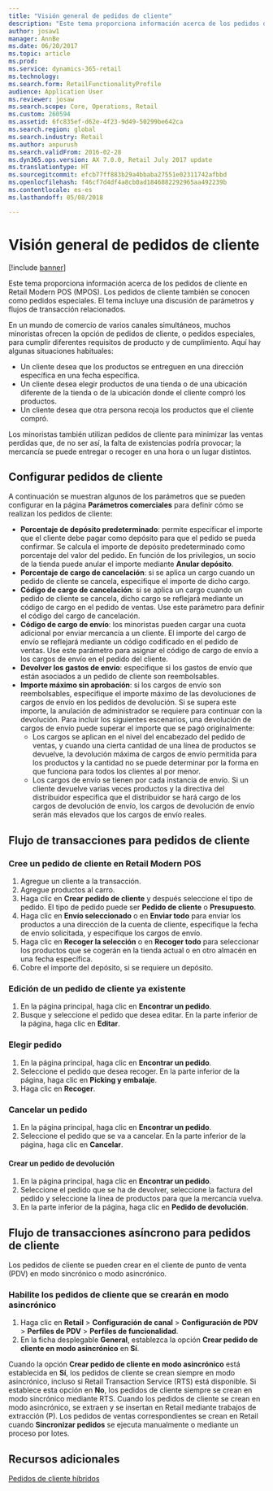 ```yaml
---
title: "Visión general de pedidos de cliente"
description: "Este tema proporciona información acerca de los pedidos de cliente en Retail Modern POS (MPOS). Los pedidos de cliente también se conocen como pedidos especiales. El tema incluye una discusión de parámetros y flujos de transacción relacionados."
author: josaw1
manager: AnnBe
ms.date: 06/20/2017
ms.topic: article
ms.prod: 
ms.service: dynamics-365-retail
ms.technology: 
ms.search.form: RetailFunctionalityProfile
audience: Application User
ms.reviewer: josaw
ms.search.scope: Core, Operations, Retail
ms.custom: 260594
ms.assetid: 6fc835ef-d62e-4f23-9d49-50299be642ca
ms.search.region: global
ms.search.industry: Retail
ms.author: anpurush
ms.search.validFrom: 2016-02-28
ms.dyn365.ops.version: AX 7.0.0, Retail July 2017 update
ms.translationtype: HT
ms.sourcegitcommit: efcb77ff883b29a4bbaba27551e02311742afbbd
ms.openlocfilehash: f46cf7d4df4a8cb0ad1846882292965aa492239b
ms.contentlocale: es-es
ms.lasthandoff: 05/08/2018

---
```


# <a name="customer-orders-overview"></a>Visión general de pedidos de cliente

[!include [banner](includes/banner.md)]

Este tema proporciona información acerca de los pedidos de cliente en Retail Modern POS (MPOS). Los pedidos de cliente también se conocen como pedidos especiales. El tema incluye una discusión de parámetros y flujos de transacción relacionados.

En un mundo de comercio de varios canales simultáneos, muchos minoristas ofrecen la opción de pedidos de cliente, o pedidos especiales, para cumplir diferentes requisitos de producto y de cumplimiento. Aquí hay algunas situaciones habituales:

-   Un cliente desea que los productos se entreguen en una dirección específica en una fecha específica.
-   Un cliente desea elegir productos de una tienda o de una ubicación diferente de la tienda o de la ubicación donde el cliente compró los productos.
-   Un cliente desea que otra persona recoja los productos que el cliente compró.

Los minoristas también utilizan pedidos de cliente para minimizar las ventas perdidas que, de no ser así, la falta de existencias podría provocar; la mercancía se puede entregar o recoger en una hora o un lugar distintos.

## <a name="set-up-customer-orders"></a>Configurar pedidos de cliente
A continuación se muestran algunos de los parámetros que se pueden configurar en la página **Parámetros comerciales** para definir cómo se realizan los pedidos de cliente:

-   **Porcentaje de depósito predeterminado**: permite especificar el importe que el cliente debe pagar como depósito para que el pedido se pueda confirmar. Se calcula el importe de depósito predeterminado como porcentaje del valor del pedido. En función de los privilegios, un socio de la tienda puede anular el importe mediante **Anular depósito**.
-   **Porcentaje de cargo de cancelación**: si se aplica un cargo cuando un pedido de cliente se cancela, especifique el importe de dicho cargo.
-   **Código de cargo de cancelación**: si se aplica un cargo cuando un pedido de cliente se cancela, dicho cargo se reflejará mediante un código de cargo en el pedido de ventas. Use este parámetro para definir el código del cargo de cancelación.
-   **Código de cargo de envío**: los minoristas pueden cargar una cuota adicional por enviar mercancía a un cliente. El importe del cargo de envío se reflejará mediante un código codificado en el pedido de ventas. Use este parámetro para asignar el código de cargo de envío a los cargos de envío en el pedido del cliente.
-   **Devolver los gastos de envío**: especifique si los gastos de envío que están asociados a un pedido de cliente son reembolsables.
-   **Importe máximo sin aprobación**: si los cargos de envío son reembolsables, especifique el importe máximo de las devoluciones de cargos de envío en los pedidos de devolución. Si se supera este importe, la anulación de administrador se requiere para continuar con la devolución. Para incluir los siguientes escenarios, una devolución de cargos de envío puede superar el importe que se pagó originalmente:
    -   Los cargos se aplican en el nivel del encabezado del pedido de ventas, y cuando una cierta cantidad de una línea de productos se devuelve, la devolución máxima de cargos de envío permitida para los productos y la cantidad no se puede determinar por la forma en que funciona para todos los clientes al por menor.
    -   Los cargos de envío se tienen por cada instancia de envío. Si un cliente devuelve varias veces productos y la directiva del distribuidor especifica que el distribuidor se hará cargo de los cargos de devolución de envío, los cargos de devolución de envío serán más elevados que los cargos de envío reales.

## <a name="transaction-flow-for-customer-orders"></a>Flujo de transacciones para pedidos de cliente
### <a name="create-a-customer-order-in-retail-modern-pos"></a>Cree un pedido de cliente en Retail Modern POS

1.  Agregue un cliente a la transacción.
2.  Agregue productos al carro.
3.  Haga clic en **Crear pedido de cliente** y después seleccione el tipo de pedido. El tipo de pedido puede ser **Pedido de cliente** o **Presupuesto**.
4.  Haga clic en **Envío seleccionado** o en **Enviar todo** para enviar los productos a una dirección de la cuenta de cliente, especifique la fecha de envío solicitada, y especifique los cargos de envío.
5.  Haga clic en **Recoger la selección** o en **Recoger todo** para seleccionar los productos que se cogerán en la tienda actual o en otro almacén en una fecha específica.
6.  Cobre el importe del depósito, si se requiere un depósito.

### <a name="edit-an-existing-customer-order"></a>Edición de un pedido de cliente ya existente

1.  En la página principal, haga clic en **Encontrar un pedido**.
2.  Busque y seleccione el pedido que desea editar. En la parte inferior de la página, haga clic en **Editar**.

### <a name="pick-up-an-order"></a>Elegir pedido

1.  En la página principal, haga clic en **Encontrar un pedido**.
2.  Seleccione el pedido que desea recoger. En la parte inferior de la página, haga clic en **Picking y embalaje**.
3.  Haga clic en **Recoger**.

### <a name="cancel-an-order"></a>Cancelar un pedido

1.  En la página principal, haga clic en **Encontrar un pedido**.
2.  Seleccione el pedido que se va a cancelar. En la parte inferior de la página, haga clic en **Cancelar**.

#### <a name="create-a-return-order"></a>Crear un pedido de devolución

1.  En la página principal, haga clic en **Encontrar un pedido**.
2.  Seleccione el pedido que se ha de devolver, seleccione la factura del pedido y seleccione la línea de productos para que la mercancía vuelva.
3.  En la parte inferior de la página, haga clic en **Pedido de devolución**.

## <a name="asynchronous-transaction-flow-for-customer-orders"></a>Flujo de transacciones asíncrono para pedidos de cliente
Los pedidos de cliente se pueden crear en el cliente de punto de venta (PDV) en modo sincrónico o modo asincrónico.

### <a name="enable-customer-orders-to-be-created-in-asynchronous-mode"></a>Habilite los pedidos de cliente que se crearán en modo asincrónico

1.  Haga clic en **Retail** &gt; **Configuración de canal** &gt; **Configuración de PDV** &gt; **Perfiles de PDV** &gt; **Perfiles de funcionalidad**.
2.  En la ficha desplegable **General**, establezca la opción **Crear pedido de cliente en modo asincrónico** en **Sí**.

Cuando la opción **Crear pedido de cliente en modo asincrónico** está establecida en **Sí**, los pedidos de cliente se crean siempre en modo asincrónico, incluso si Retail Transaction Service (RTS) está disponible. Si establece esta opción en **No**, los pedidos de cliente siempre se crean en modo sincrónico mediante RTS. Cuando los pedidos de cliente se crean en modo asincrónico, se extraen y se insertan en Retail mediante trabajos de extracción (P). Los pedidos de ventas correspondientes se crean en Retail cuando **Sincronizar pedidos** se ejecuta manualmente o mediante un proceso por lotes.

<a name="additional-resources"></a>Recursos adicionales
--------

[Pedidos de cliente híbridos](hybrid-customer-orders.md)




